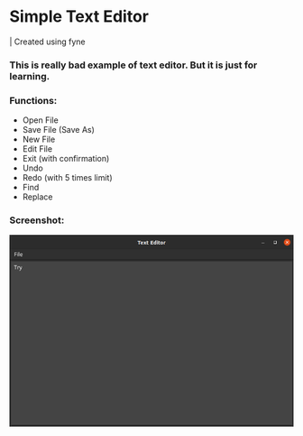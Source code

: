 # Simple Text Editor

| Created using fyne

### This is really bad example of text editor. But it is just for learning.

### Functions:
* Open File
* Save File (Save As)
* New File
* Edit File
* Exit (with confirmation)
* Undo
* Redo (with 5 times limit)
* Find
* Replace

### Screenshot:
![](screenshot.png)
